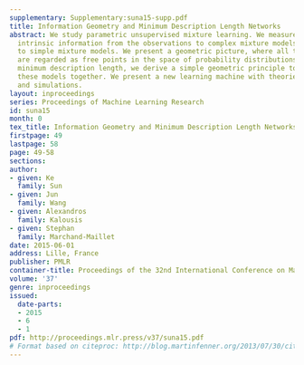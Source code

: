 ```yaml
---
supplementary: Supplementary:suna15-supp.pdf
title: Information Geometry and Minimum Description Length Networks
abstract: We study parametric unsupervised mixture learning. We measure the loss of
  intrinsic information from the observations to complex mixture models, and then
  to simple mixture models. We present a geometric picture, where all these representations
  are regarded as free points in the space of probability distributions. Based on
  minimum description length, we derive a simple geometric principle to learn all
  these models together. We present a new learning machine with theories, algorithms,
  and simulations.
layout: inproceedings
series: Proceedings of Machine Learning Research
id: suna15
month: 0
tex_title: Information Geometry and Minimum Description Length Networks
firstpage: 49
lastpage: 58
page: 49-58
sections: 
author:
- given: Ke
  family: Sun
- given: Jun
  family: Wang
- given: Alexandros
  family: Kalousis
- given: Stephan
  family: Marchand-Maillet
date: 2015-06-01
address: Lille, France
publisher: PMLR
container-title: Proceedings of the 32nd International Conference on Machine Learning
volume: '37'
genre: inproceedings
issued:
  date-parts:
  - 2015
  - 6
  - 1
pdf: http://proceedings.mlr.press/v37/suna15.pdf
# Format based on citeproc: http://blog.martinfenner.org/2013/07/30/citeproc-yaml-for-bibliographies/
---
```

